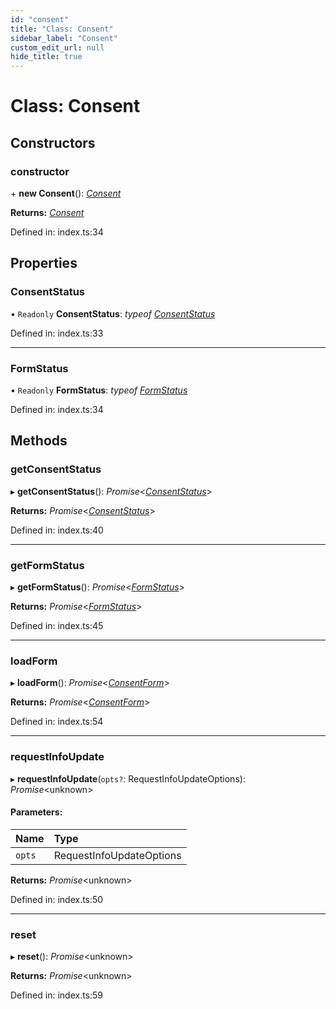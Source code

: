 ```yaml
---
id: "consent"
title: "Class: Consent"
sidebar_label: "Consent"
custom_edit_url: null
hide_title: true
---
```


# Class: Consent

## Constructors

### constructor

\+ **new Consent**(): [*Consent*](consent.md)

**Returns:** [*Consent*](consent.md)

Defined in: index.ts:34

## Properties

### ConsentStatus

• `Readonly` **ConsentStatus**: *typeof* [*ConsentStatus*](../enums/consentstatus.md)

Defined in: index.ts:33

___

### FormStatus

• `Readonly` **FormStatus**: *typeof* [*FormStatus*](../enums/formstatus.md)

Defined in: index.ts:34

## Methods

### getConsentStatus

▸ **getConsentStatus**(): *Promise*<[*ConsentStatus*](../enums/consentstatus.md)\>

**Returns:** *Promise*<[*ConsentStatus*](../enums/consentstatus.md)\>

Defined in: index.ts:40

___

### getFormStatus

▸ **getFormStatus**(): *Promise*<[*FormStatus*](../enums/formstatus.md)\>

**Returns:** *Promise*<[*FormStatus*](../enums/formstatus.md)\>

Defined in: index.ts:45

___

### loadForm

▸ **loadForm**(): *Promise*<[*ConsentForm*](consentform.md)\>

**Returns:** *Promise*<[*ConsentForm*](consentform.md)\>

Defined in: index.ts:54

___

### requestInfoUpdate

▸ **requestInfoUpdate**(`opts?`: RequestInfoUpdateOptions): *Promise*<unknown\>

#### Parameters:

Name | Type |
:------ | :------ |
`opts` | RequestInfoUpdateOptions |

**Returns:** *Promise*<unknown\>

Defined in: index.ts:50

___

### reset

▸ **reset**(): *Promise*<unknown\>

**Returns:** *Promise*<unknown\>

Defined in: index.ts:59
